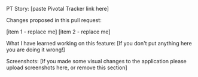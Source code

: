 PT Story: [paste Pivotal Tracker link here]

Changes proposed in this pull request:

[item 1 - replace me]
[item 2 - replace me]

What I have learned working on this feature: [If you don't put anything here you are doing it wrong!]

Screenshots: [If you made some visual changes to the application please upload screenshots here, or remove this section]